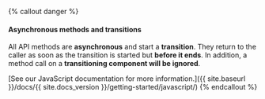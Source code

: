 {% callout danger %}
#### Asynchronous methods and transitions

All API methods are **asynchronous** and start a **transition**. They return to the caller as soon as the transition is started but **before it ends**. In addition, a method call on a **transitioning component will be ignored**.

[See our JavaScript documentation for more information.]({{ site.baseurl }}/docs/{{ site.docs_version }}/getting-started/javascript/)
{% endcallout %}
